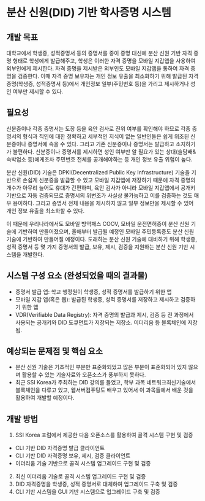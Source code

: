 # 분산 신원(DID) 기반 학사증명 시스템

## 개발 목표

대학교에서 학생증, 성적증명서 등의 증명서를 종이 증명 대신에 분산 신원 기반 자격 증명 형태로 학생에게 발급해주고, 학생은 이러한 자격 증명을 모바일 지갑앱을 사용하여 외부인에게 제시한다. 자격 증명을 제시받은 외부인도 모바일 지갑앱을 통하여 자격 증명을 검증한다.
이때 자격 증명 보유자는 개인 정보 유출을 최소화하기 위해 발급된 자격 증명(학생증, 성적증명서 등)에서 개인정보 일부(주민번호 등)을 가리고 제시하거나 성인 여부만 제시할 수 있다.

## 필요성

신분증이나 각종 증명서는 도장 등을 육안 검사로 진위 여부를 확인해야 하므로 각종 증명서의 형식과 직인에 대한 정확하고 세부적인 지식이 없는 일반인들은 쉽게 위조된 신분증이나 증명서에 속을 수 있다. 그리고 기존 신분증이나 증명서는 발급하고 소지하기가 불편하다.
신분증이나 증명서를 제시하면 성인 여부만 알 필요가 있는 상대(술담배&숙박업소 등)에게조차 주민번호 전체를 공개해야하는 등 개인 정보 유출 위험이 높다.

분산 신원(DID) 기술은 DPKI(Decentralized Public Key Infrastructure) 기술을 기반으로 손쉽게 신분증을 발급할 수 있고 모바일 지갑앱에 저장하기 때문에 자격 증명의 개수가 아무리 늘어도 휴대가 간편하며, 육안 검사가 아니라 모바일 지갑앱에서 공개키 기반으로 자동 검증되므로 증명서의 위변조가 사실상 불가능하고 이를 검증하는 것도 매우 용이하다. 그리고 증명서 전체 내용을 제시하지 않고 일부 정보만을 제시할 수 있어 개인 정보 유출을 최소화할 수 있다.

이 때문에 우리나라에서도 모바일 방역패스 COOV, 모바일 운전면허증이 분산 신원 기술에 기반하여 만들어졌으며, 올해부터 발급될 예정인 모바일 주민등록증도 분산 신원 기술에 기반하여 만들어질 예정이다.
도래하는 분산 신원 기술에 대비하기 위해 학생증, 성적 증명서 등 몇 가지 증명서의 발급, 보유, 제시, 검증을 지원하는 분산 신원 기반 시스템을 개발한다.

## 시스템 구성 요소 (완성되었을 때의 결과물)
 * 증명서 발급 앱: 학교 행정원이 학생증, 성적 증명서를 발급하기 위한 앱
 * 모바일 지갑 앱(혹은 웹): 발급된 학생증, 성적 증명서를 저장하고 제시하고 검증하기 위한 앱
 * VDR(Verifiable Data Registry): 자격 증명의 발급과 제시, 검증 등 전 과정에서 사용되는 공개키와 DID 도큐먼트가 저장되는 저장소. 이더리움 등 블록체인에 저장됨.

## 예상되는 문제점 및 핵심 요소
 * 분산 신원 기술은 기초적인 부분만 표준화되었고 많은 부분이 표준화되어 있지 않으며 활용할 수 있는 기술자료와 오픈소스가 풍부하지 못하다.
 * 최근 SSI Korea가 주최하는 DID 강의를 들었고, 학부 과목 네트워크최신기술에서 블록체인을 다루고 있고, 웹서버컴퓨팅도 배우고 있어서 이 과목들에서 배운 것을 활용하여 개발할 예정이다.

## 개발 방법
1. SSI Korea 포럼에서 제공한 다음 오픈소스를 활용하여 골격 시스템 구현 및 검증
- CLI 기반 DID 자격증명 발급 클라이언트
- CLI 기반 DID 자격증명 보유, 제시, 검증 클라이언트
- 이더리움 기술 기반으로 골격 시스템 업그레이드 구현 및 검증
2. 최신 이더리움 기술로 골격 시스템 업그레이드 구현 및 검증
3. DID 자격증명을 학생증, 성적 증명서로 대체하여 업그레이드 구축 및 검증
4. CLI 기반 시스템을 GUI 기반 시스템으로 업그레이드 구축 및 검증
